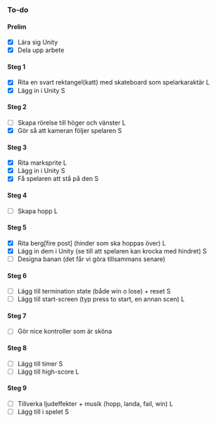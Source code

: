 ﻿### To-do

#### Prelim
- [x] Lära sig Unity
- [x] Dela upp arbete

#### Steg 1
- [x] Rita en svart rektangel(katt) med skateboard som spelarkaraktär L
- [x] Lägg in i Unity S

#### Steg 2
- [ ] Skapa rörelse till höger och vänster L
- [x] Gör så att kameran följer spelaren S

#### Steg 3
- [x] Rita marksprite L
- [x] Lägg in i Unity S
- [x] Få spelaren att stå på den S

#### Steg 4
- [ ] Skapa hopp L

#### Steg 5
- [x] Rita berg[fire post] (hinder som ska hoppas över) L
- [x] Lägg in dem i Unity (se till att spelaren kan krocka med hindret) S
- [ ] Designa banan (det får vi göra tillsammans senare)

#### Steg 6
- [ ] Lägg till termination state (både win o lose) + reset S
- [ ] Lägg till start-screen (typ press to start, en annan scen) L

#### Steg 7
- [ ] Gör nice kontroller som är sköna

#### Steg 8
- [ ] Lägg till timer S
- [ ] Lägg till high-score L

#### Steg 9
- [ ] Tillverka ljudeffekter + musik (hopp, landa, fail, win) L
- [ ] Lägg till i spelet S
